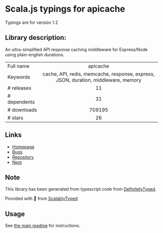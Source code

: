 
# Scala.js typings for apicache

Typings are for version 1.2

## Library description:
An ultra-simplified API response caching middleware for Express/Node using plain-english durations.

|                    |                 |
| ------------------ | :-------------: |
| Full name          | apicache |
| Keywords           | cache, API, redis, memcache, response, express, JSON, duration, middleware, memory |
| # releases         | 11 |
| # dependents       | 31 |
| # downloads        | 709195 |
| # stars            | 26 |

## Links
- [Homepage](https://github.com/kwhitley/apicache#readme)
- [Bugs](https://github.com/kwhitley/apicache/issues)
- [Repository](https://github.com/kwhitley/apicache)
- [Npm](https://www.npmjs.com/package/apicache)
    


## Note
This library has been generated from typescript code from [DefinitelyTyped](https://definitelytyped.org).

Provided with :purple_heart: from [ScalablyTyped](https://github.com/oyvindberg/ScalablyTyped)

## Usage
See [the main readme](../../readme.md) for instructions.


